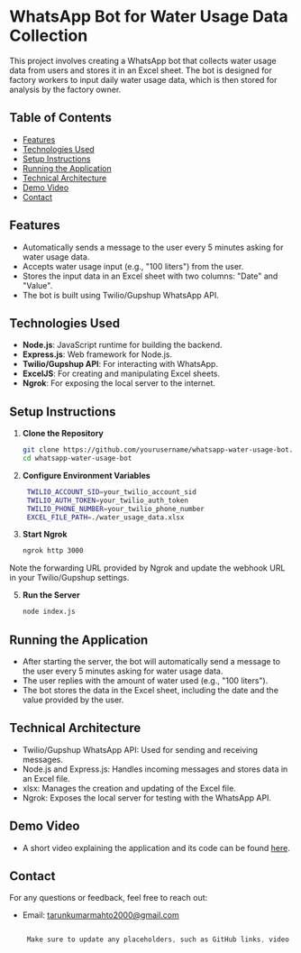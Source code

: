 # WhatsApp Bot for Water Usage Data Collection

This project involves creating a WhatsApp bot that collects water usage data from users and stores it in an Excel sheet. The bot is designed for factory workers to input daily water usage data, which is then stored for analysis by the factory owner.

## Table of Contents
- [Features](#features)
- [Technologies Used](#technologies-used)
- [Setup Instructions](#setup-instructions)
- [Running the Application](#running-the-application)
- [Technical Architecture](#technical-architecture)
- [Demo Video](#demo-video)
- [Contact](#contact)

## Features
- Automatically sends a message to the user every 5 minutes asking for water usage data.
- Accepts water usage input (e.g., "100 liters") from the user.
- Stores the input data in an Excel sheet with two columns: "Date" and "Value".
- The bot is built using Twilio/Gupshup WhatsApp API.

## Technologies Used
- **Node.js**: JavaScript runtime for building the backend.
- **Express.js**: Web framework for Node.js.
- **Twilio/Gupshup API**: For interacting with WhatsApp.
- **ExcelJS**: For creating and manipulating Excel sheets.
- **Ngrok**: For exposing the local server to the internet.

## Setup Instructions

1. **Clone the Repository**
   ```bash
   git clone https://github.com/yourusername/whatsapp-water-usage-bot.git
   cd whatsapp-water-usage-bot
   ```







3. **Configure Environment Variables**
   ```bash
    TWILIO_ACCOUNT_SID=your_twilio_account_sid
    TWILIO_AUTH_TOKEN=your_twilio_auth_token
    TWILIO_PHONE_NUMBER=your_twilio_phone_number
    EXCEL_FILE_PATH=./water_usage_data.xlsx
   ```

4. **Start Ngrok**
   ```bash
   ngrok http 3000
   ```
Note the forwarding URL provided by Ngrok and update the webhook URL in your Twilio/Gupshup settings.

5. **Run the Server**
   ```bash
   node index.js
   ```

## Running the Application

- After starting the server, the bot will automatically send a message to the user every 5 minutes asking for water usage data.
- The user replies with the amount of water used (e.g., "100 liters").
- The bot stores the data in the Excel sheet, including the date and the value provided by the user.

## Technical Architecture

- Twilio/Gupshup WhatsApp API: Used for sending and receiving messages.
- Node.js and Express.js: Handles incoming messages and stores data in an Excel file.
- xlsx: Manages the creation and updating of the Excel file.
- Ngrok: Exposes the local server for testing with the WhatsApp API.

## Demo Video

- A short video explaining the application and its code can be found [here](https://github.com/IAmtarunKumar/whatsapp-water-usage-bot?tab=readme-ov-file#features).



## Contact
For any questions or feedback, feel free to reach out:

- Email: tarunkumarmahto2000@gmail.com


   ```css
   
    Make sure to update any placeholders, such as GitHub links, video links, and environment variable names, with your actual project details.

   ```